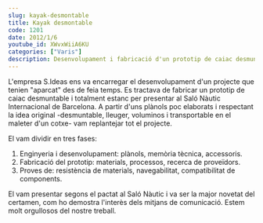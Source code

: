 ```yaml
---
slug: kayak-desmontable
title: Kayak desmontable
code: 1201
date: 2012/1/6
youtube_id: XWvxWiiA6KU
categories: ["Varis"]
description: Desenvolupament i fabricació d'un prototip de caiac desmuntable i estanc, que va ser la major novetat del Saló Nàutic Internacional de Barcelona.
---
```


L'empresa S.Ideas ens va encarregar el desenvolupament d'un projecte que tenien "aparcat" des de feia temps. Es tractava de fabricar un prototip de caiac desmuntable i totalment estanc per presentar al Saló Nàutic Internacional de Barcelona. A partir d'uns plànols poc elaborats i respectant la idea original -desmuntable, lleuger, voluminos i transportable en el maleter d'un cotxe- vam replantejar tot el projecte.

El vam dividir en tres fases:

1. Enginyeria i desenvolupament: plànols, memòria tècnica, accessoris.
2. Fabricació del prototip: materials, processos, recerca de proveïdors.
3. Proves de: resistència de materials, navegabilitat, compatibilitat de components.

El vam presentar segons el pactat al Saló Nàutic i va ser la major novetat del certamen, com ho demostra l'interès dels mitjans de comunicació. Estem molt orgullosos del nostre treball.
